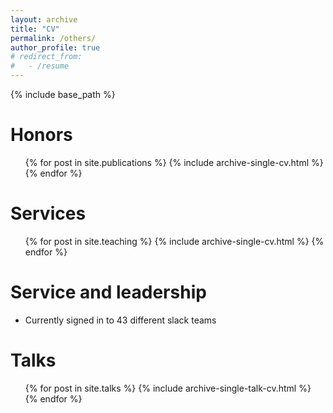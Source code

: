 ```yaml
---
layout: archive
title: "CV"
permalink: /others/
author_profile: true
# redirect_from:
#   - /resume
---
```


{% include base_path %}

Honors
======
  <ul>{% for post in site.publications %}
    {% include archive-single-cv.html %}
  {% endfor %}</ul>
  
Services
======
  <ul>{% for post in site.teaching %}
    {% include archive-single-cv.html %}
  {% endfor %}</ul>
  
Service and leadership
======
* Currently signed in to 43 different slack teams

Talks
======
  <ul>{% for post in site.talks %}
    {% include archive-single-talk-cv.html %}
  {% endfor %}</ul>